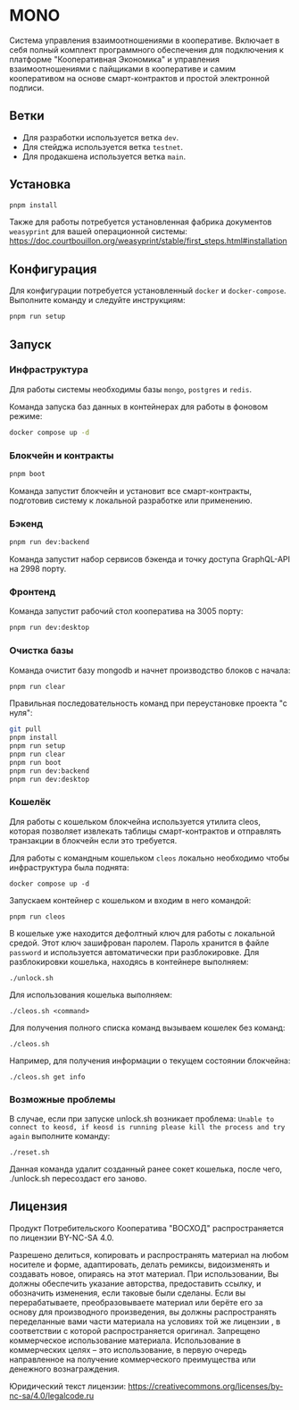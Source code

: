 # MONO

Система управления взаимоотношениями в кооперативе. Включает в себя полный комплект программного обеспечения для подключения к платформе "Кооперативная Экономика" и управления взаимоотношениями с пайщиками в кооперативе и самим кооперативом на основе смарт-контрактов и простой электронной подписи.

## Ветки

- Для разработки используется ветка `dev`.
- Для стейджа используется ветка `testnet`.
- Для продакшена используется ветка `main`.

## Установка

```sh
pnpm install
```

Также для работы потребуется установленная фабрика документов `weasyprint` для вашей операционной системы: <https://doc.courtbouillon.org/weasyprint/stable/first_steps.html#installation>

## Конфигурация

Для конфигурации потребуетcя установленный `docker` и `docker-compose`. Выполните команду и следуйте инструкциям:

```sh
pnpm run setup
```

## Запуск

### Инфраструктура

Для работы системы необходимы базы `mongo`, `postgres` и `redis`.

Команда запуска баз данных в контейнерах для работы в фоновом режиме:

```sh
docker compose up -d
```

### Блокчейн и контракты

```sh
pnpm boot
```

Команда запустит блокчейн и установит все смарт-контракты, подготовив систему к локальной разработке или применению.

### Бэкенд

```sh
pnpm run dev:backend
```

Команда запустит набор сервисов бэкенда и точку доступа GraphQL-API на 2998 порту.

### Фронтенд

Команда запустит рабочий стол кооператива на 3005 порту:

```sh
pnpm run dev:desktop
```

### Очистка базы

Команда очистит базу mongodb и начнет производство блоков с начала:

```sh
pnpm run clear
```

Правильная последовательность команд при переустановке проекта "с нуля":

```sh
git pull
pnpm install
pnpm run setup
pnpm run clear
pnpm run boot
pnpm run dev:backend
pnpm run dev:desktop
```

### Кошелёк
Для работы с кошельком блокчейна используется утилита cleos, которая позволяет извлекать таблицы смарт-контрактов и отправлять транзакции в блокчейн если это требуется. 

Для работы с командным кошельком `cleos` локально необходимо чтобы инфраструктура была поднята:

```
docker compose up -d
```

Запускаем контейнер с кошельком и входим в него командой:

```
pnpm run cleos
```

В кошельке уже находится дефолтный ключ для работы с локальной средой. Этот ключ зашифрован паролем. Пароль хранится в файле `password` и используется автоматически при разблокировке. Для разблокировки кошелька, находясь в контейнере выполняем:

```
./unlock.sh
```

Для использования кошелька выполняем:
```
./cleos.sh <command>
```

Для получения полного списка команд вызываем кошелек без команд:
```
./cleos.sh 
```

Например, для получения информации о текущем состоянии блокчейна:
```
./cleos.sh get info
```

### Возможные проблемы
В случае, если при запуске unlock.sh возникает проблема:
`Unable to connect to keosd, if keosd is running please kill the process and try again` выполните команду:

```
./reset.sh
```
Данная команда удалит созданный ранее сокет кошелька, после чего, ./unlock.sh пересоздаст его заново. 

## Лицензия

Продукт Потребительского Кооператива "ВОСХОД" распространяется по лицензии BY-NC-SA 4.0.

Разрешено делиться, копировать и распространять материал на любом носителе и форме, адаптировать, делать ремиксы, видоизменять и создавать новое, опираясь на этот материал. При использовании, Вы должны обеспечить указание авторства, предоставить ссылку, и обозначить изменения, если таковые были сделаны. Если вы перерабатываете, преобразовываете материал или берёте его за основу для производного произведения, вы должны распространять переделанные вами части материала на условиях той же лицензии , в соответствии с которой распространяется оригинал. Запрещено коммерческое использование материала. Использование в коммерческих целях – это использование, в первую очередь направленное на получение коммерческого преимущества или денежного вознаграждения.

Юридический текст лицензии: <https://creativecommons.org/licenses/by-nc-sa/4.0/legalcode.ru>
